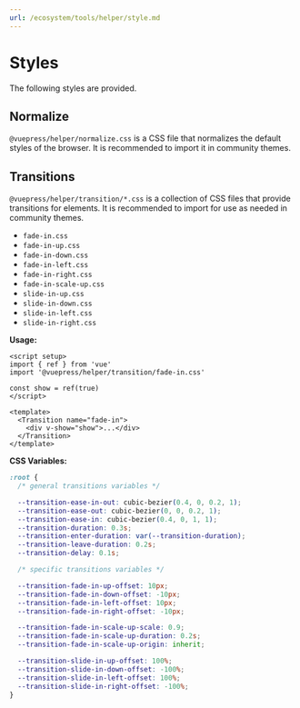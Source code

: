 ```yaml
---
url: /ecosystem/tools/helper/style.md
---
```

# Styles

The following styles are provided.

## Normalize

`@vuepress/helper/normalize.css` is a CSS file that normalizes the default styles of the browser. It is recommended to import it in community themes.

## Transitions

`@vuepress/helper/transition/*.css` is a collection of CSS files that provide transitions for elements. It is recommended to import for use as needed in community themes.

* `fade-in.css`
* `fade-in-up.css`
* `fade-in-down.css`
* `fade-in-left.css`
* `fade-in-right.css`
* `fade-in-scale-up.css`
* `slide-in-up.css`
* `slide-in-down.css`
* `slide-in-left.css`
* `slide-in-right.css`

**Usage:**

```vue
<script setup>
import { ref } from 'vue'
import '@vuepress/helper/transition/fade-in.css'

const show = ref(true)
</script>

<template>
  <Transition name="fade-in">
    <div v-show="show">...</div>
  </Transition>
</template>
```

**CSS Variables:**

```css
:root {
  /* general transitions variables */

  --transition-ease-in-out: cubic-bezier(0.4, 0, 0.2, 1);
  --transition-ease-out: cubic-bezier(0, 0, 0.2, 1);
  --transition-ease-in: cubic-bezier(0.4, 0, 1, 1);
  --transition-duration: 0.3s;
  --transition-enter-duration: var(--transition-duration);
  --transition-leave-duration: 0.2s;
  --transition-delay: 0.1s;

  /* specific transitions variables */

  --transition-fade-in-up-offset: 10px;
  --transition-fade-in-down-offset: -10px;
  --transition-fade-in-left-offset: 10px;
  --transition-fade-in-right-offset: -10px;

  --transition-fade-in-scale-up-scale: 0.9;
  --transition-fade-in-scale-up-duration: 0.2s;
  --transition-fade-in-scale-up-origin: inherit;

  --transition-slide-in-up-offset: 100%;
  --transition-slide-in-down-offset: -100%;
  --transition-slide-in-left-offset: 100%;
  --transition-slide-in-right-offset: -100%;
}
```
